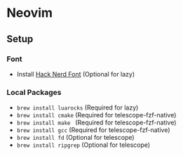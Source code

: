 # Neovim
## Setup
### Font
- Install [Hack Nerd Font](https://www.nerdfonts.com/) (Optional for lazy)

### Local Packages
- `brew install luarocks` (Required for lazy)
- `brew install cmake` (Required for telescope-fzf-native)
- `brew install make ` (Required for telescope-fzf-native)
- `brew install gcc` (Required for telescope-fzf-native)
- `brew install fd` (Optional for telescope)
- `brew install ripgrep` (Optional for telescope)

